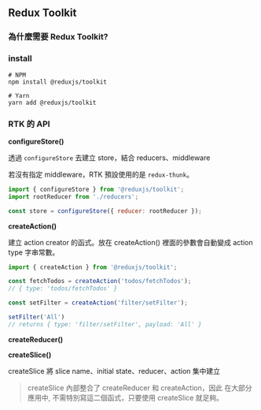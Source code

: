 ## Redux Toolkit

### 為什麼需要 Redux Toolkit?


### install

```
# NPM
npm install @reduxjs/toolkit 

# Yarn
yarn add @reduxjs/toolkit 
```

### RTK 的 API

**configureStore()**

透過 `configureStore` 去建立 store，結合 reducers、middleware

若沒有指定 middleware，RTK 預設使用的是 `redux-thunk`。

```js
import { configureStore } from '@reduxjs/toolkit';
import rootReducer from './reducers';

const store = configureStore({ reducer: rootReducer });
```

**createAction()**

建立 action creator 的函式。放在 createAction() 裡面的參數會自動變成 action type 字串常數。

```js
import { createAction } from '@reduxjs/toolkit';

const fetchTodos = createAction('todos/fetchTodos');
// { type: 'todos/fetchTodos' }

const setFilter = createAction('filter/setFilter');

setFilter('All')
// returns { type: 'filter/setFilter', payload: 'All' }
```

**createReducer()**

**createSlice()**

createSlice 將 slice name、initial state、reducer、action 集中建立

> createSlice 內部整合了 createReducer 和 createAction，因此 在大部分應用中, 不需特別寫這二個函式，只要使用 createSlice 就足夠。